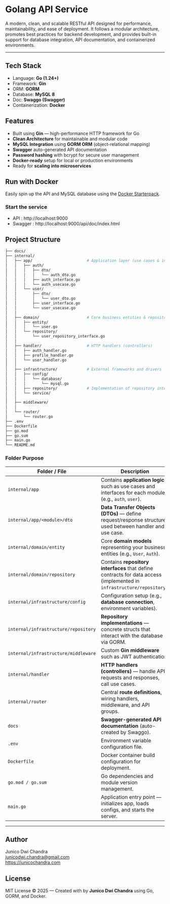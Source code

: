 # Golang API Service

A modern, clean, and scalable RESTful API designed for performance, maintainability, and ease of deployment.
It follows a modular architecture, promotes best practices for backend development, and provides built-in support for database integration, API documentation, and containerized environments.

---

## Tech Stack
- Language: **Go (1.24+)**
- Framework: **Gin**
- ORM: **GORM**
- Database: **MySQL 8**
- Doc: **Swaggo (Swagger)**
- Containerization: **Docker**

## Features
- Built using **Gin** — high-performance HTTP framework for Go  
- **Clean Architecture** for maintainable and modular code  
- **MySQL Integration** using **GORM ORM** (object-relational mapping)  
- **Swagger** auto-generated API documentation  
- **Password hashing** with bcrypt for secure user management  
- **Docker-ready** setup for local or production environments  
- Ready for **scaling into microservices**

## Run with Docker

Easily spin up the API and MySQL database using the [Docker Starterpack](https://github.com/junicochandra/docker-starterpack).

### Start the service
- API : http://localhost:9000
- Swagger : http://localhost:9000/api/doc/index.html


## Project Structure

```bash
├── docs/
├── internal/
│   ├── app/                        # Application layer (use cases & interfaces)
│   │   ├── auth/
│   │   │   ├── dto/
│   │   │   │   └── auth_dto.go
│   │   │   ├── auth_interface.go
│   │   │   └── auth_usecase.go
│   │   └── user/
│   │       ├── dto/
│   │       │   └── user_dto.go
│   │       ├── user_interface.go
│   │       └── user_usecase.go
│   │
│   ├── domain/                     # Core business entities & repository interfaces
│   │   ├── entity/
│   │   │   └── user.go
│   │   └── repository/
│   │       └── user_repository_interface.go
│   │
│   ├── handler/                    # HTTP handlers (controllers)
│   │   ├── auth_handler.go
│   │   ├── profile_handler.go
│   │   └── user_handler.go
│   │
│   ├── infrastructure/             # External frameworks and drivers
│   │   ├── config/
│   │   │   └── database/
│   │   │       └── mysql.go
│   │   ├── repository/             # Implementation of repository interfaces
│   │   └── service/
│   │
│   ├── middleware/
│   │
│   └── router/
│       └── router.go
├── .env
├── Dockerfile
├── go.mod
├── go.sum
├── main.go
└── README.md
```

### Folder Purpose

| Folder / File                        | Description                                                                                                            |
| ------------------------------------ | ---------------------------------------------------------------------------------------------------------------------- |
| `internal/app`                       | Contains **application logic**, such as use cases and interfaces for each module (e.g., `auth`, `user`).               |
| `internal/app/<module>/dto`          | **Data Transfer Objects (DTOs)** — define request/response structures used between handler and use case.               |
| `internal/domain/entity`             | Core **domain models** representing your business entities (e.g., `User`, `Auth`).                                     |
| `internal/domain/repository`         | Contains **repository interfaces** that define contracts for data access (implemented in `infrastructure/repository`). |
| `internal/infrastructure/config`     | Configuration setup (e.g., **database connection**, environment variables).                                            |
| `internal/infrastructure/repository` | **Repository implementations** — concrete structs that interact with the database via GORM.                            |
| `internal/infrastructure/middleware` | Custom **Gin middleware** such as JWT authentication.                                                                  |
| `internal/handler`                   | **HTTP handlers (controllers)** — handle API requests and responses, call use cases.                                   |
| `internal/router`                    | Central **route definitions**, wiring handlers, middleware, and API groups.                                            |
| `docs`                               | **Swagger-generated API documentation** (auto-created by Swaggo).                                                      |
| `.env`                               | Environment variable configuration file.                                                                               |
| `Dockerfile`                         | Docker container build configuration for deployment.                                                                   |
| `go.mod / go.sum`                    | Go dependencies and module version management.                                                                         |
| `main.go`                            | Application entry point — initializes app, loads configs, and starts the server.                                       |


---

## Author
Junico Dwi Chandra  
junicodwi.chandra@gmail.com  
https://junicochandra.com  

## License
MIT License © 2025 — Created with by **Junico Dwi Chandra** using Go, GORM, and Docker.
